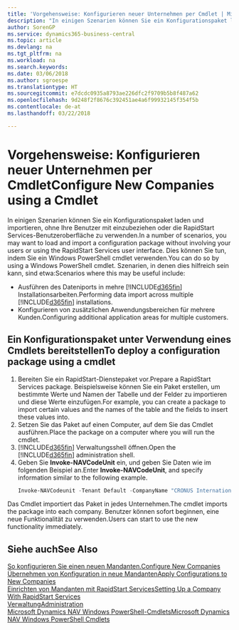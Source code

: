 ```yaml
---
title: 'Vorgehensweise: Konfigurieren neuer Unternehmen per Cmdlet | Microsoft Docs'
description: "In einigen Szenarien können Sie ein Konfigurationspaket laden und importieren, ohne Ihre Benutzer mit einzubeziehen oder die RapidStart Services-Benutzeroberfläche zu verwenden. Dies können Sie tun, indem Sie ein Windows PowerShell cmdlet  verwenden."
author: SorenGP
ms.service: dynamics365-business-central
ms.topic: article
ms.devlang: na
ms.tgt_pltfrm: na
ms.workload: na
ms.search.keywords: 
ms.date: 03/06/2018
ms.author: sgroespe
ms.translationtype: HT
ms.sourcegitcommit: e7dcdc0935a8793ae226dfc2f9709b5b8f487a62
ms.openlocfilehash: 9d248f2f8676c392451ae4a6f99932145f354f5b
ms.contentlocale: de-at
ms.lasthandoff: 03/22/2018

---
```

# <a name="configure-new-companies-using-a-cmdlet"></a><span data-ttu-id="7c3fe-104">Vorgehensweise: Konfigurieren neuer Unternehmen per Cmdlet</span><span class="sxs-lookup"><span data-stu-id="7c3fe-104">Configure New Companies using a Cmdlet</span></span>
<span data-ttu-id="7c3fe-105">In einigen Szenarien können Sie ein Konfigurationspaket laden und importieren, ohne Ihre Benutzer mit einzubeziehen oder die RapidStart Services-Benutzeroberfläche zu verwenden.</span><span class="sxs-lookup"><span data-stu-id="7c3fe-105">In a number of scenarios, you may want to load and import a configuration package without involving your users or using the RapidStart Services user interface.</span></span> <span data-ttu-id="7c3fe-106">Dies können Sie tun, indem Sie ein Windows PowerShell cmdlet  verwenden.</span><span class="sxs-lookup"><span data-stu-id="7c3fe-106">You can do so by using a Windows PowerShell cmdlet.</span></span> <span data-ttu-id="7c3fe-107">Szenarien, in denen dies hilfreich sein kann, sind etwa:</span><span class="sxs-lookup"><span data-stu-id="7c3fe-107">Scenarios where this may be useful include:</span></span>  

- <span data-ttu-id="7c3fe-108">Ausführen des Dateniports in mehre  [!INCLUDE[d365fin](includes/d365fin_md.md)] Installationsarbeiten.</span><span class="sxs-lookup"><span data-stu-id="7c3fe-108">Performing data import across multiple [!INCLUDE[d365fin](includes/d365fin_md.md)] installations.</span></span>
- <span data-ttu-id="7c3fe-109">Konfigurieren von zusätzlichen Anwendungsbereichen für mehrere Kunden.</span><span class="sxs-lookup"><span data-stu-id="7c3fe-109">Configuring additional application areas for multiple customers.</span></span>  

## <a name="to-deploy-a-configuration-package-using-a-cmdlet"></a><span data-ttu-id="7c3fe-110">Ein Konfigurationspaket unter Verwendung eines Cmdlets bereitstellen</span><span class="sxs-lookup"><span data-stu-id="7c3fe-110">To deploy a configuration package using a cmdlet</span></span>  

1. <span data-ttu-id="7c3fe-111">Bereiten Sie ein RapidStart-Dienstepaket vor.</span><span class="sxs-lookup"><span data-stu-id="7c3fe-111">Prepare a RapidStart Services package.</span></span> <span data-ttu-id="7c3fe-112">Beispielsweise können Sie ein Paket erstellen, um bestimmte Werte und Namen der Tabelle und der Felder zu importieren und diese Werte einzufügen.</span><span class="sxs-lookup"><span data-stu-id="7c3fe-112">For example, you can create a package to import certain values and the names of the table and the fields to insert these values into.</span></span>  
2. <span data-ttu-id="7c3fe-113">Setzen Sie das Paket auf einen Computer, auf dem Sie das Cmdlet ausführen.</span><span class="sxs-lookup"><span data-stu-id="7c3fe-113">Place the package on a computer where you will run the cmdlet.</span></span>  
3. <span data-ttu-id="7c3fe-114">[!INCLUDE[d365fin](includes/d365fin_md.md)] Verwaltungsshell öffnen.</span><span class="sxs-lookup"><span data-stu-id="7c3fe-114">Open the [!INCLUDE[d365fin](includes/d365fin_md.md)] administration shell.</span></span>  
4. <span data-ttu-id="7c3fe-115">Geben Sie **Invoke-NAVCodeUnit** ein, und geben Sie Daten wie im folgenden Beispiel an.</span><span class="sxs-lookup"><span data-stu-id="7c3fe-115">Enter **Invoke-NAVCodeUnit**, and specify information similar to the following example.</span></span>  
    ```powershell  
    Invoke-NAVCodeunit -Tenant Default -CompanyName "CRONUS International Ltd." -CodeunitId 8620 -MethodName ImportRapidStartPackage -Argument "C:TEMPRS_CONFIG.rapidstart" -ServerInstance DynamicsNAV71  

    ```
<span data-ttu-id="7c3fe-116">Das Cmdlet importiert das Paket in jedes Unternehmen.</span><span class="sxs-lookup"><span data-stu-id="7c3fe-116">The cmdlet imports the package into each company.</span></span> <span data-ttu-id="7c3fe-117">Benutzer können sofort beginnen, eine neue Funktionalität zu verwenden.</span><span class="sxs-lookup"><span data-stu-id="7c3fe-117">Users can start to use the new functionality immediately.</span></span>  

## <a name="see-also"></a><span data-ttu-id="7c3fe-118">Siehe auch</span><span class="sxs-lookup"><span data-stu-id="7c3fe-118">See Also</span></span>  
[<span data-ttu-id="7c3fe-119">So konfigurieren Sie einen neuen Mandanten.</span><span class="sxs-lookup"><span data-stu-id="7c3fe-119">Configure New Companies</span></span>](admin-how-to-configure-new-companies.md)  
[<span data-ttu-id="7c3fe-120">Übernehmen von Konfiguration in neue Mandanten</span><span class="sxs-lookup"><span data-stu-id="7c3fe-120">Apply Configurations to New Companies</span></span>](admin-apply-configuration-to-new-companies.md)  
[<span data-ttu-id="7c3fe-121">Einrichten von Mandanten mit RapidStart Services</span><span class="sxs-lookup"><span data-stu-id="7c3fe-121">Setting Up a Company With RapidStart Services</span></span>](admin-set-up-a-company-with-rapidstart.md)  
[<span data-ttu-id="7c3fe-122">Verwaltung</span><span class="sxs-lookup"><span data-stu-id="7c3fe-122">Administration</span></span>](admin-setup-and-administration.md)  
[<span data-ttu-id="7c3fe-123">Microsoft Dynamics NAV Windows PowerShell-Cmdlets</span><span class="sxs-lookup"><span data-stu-id="7c3fe-123">Microsoft Dynamics NAV Windows PowerShell Cmdlets</span></span>](/dynamics-nav/microsoft-dynamics-nav-windows-powershell-cmdlets)

